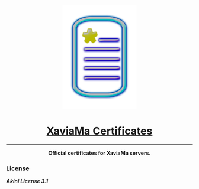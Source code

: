 <p align="center">
	<a href="https://null">
		<img src="docs/README-icon.png" width="200">
		<h1 align="center">XaviaMa Certificates</h1>
	</a>
	<hr>
</p>

<p align="center">
	<b>Official certificates for XaviaMa servers.</b>
</p>

### License

***Akini License 3.1***

